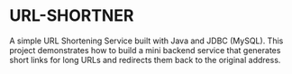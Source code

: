 # URL-SHORTNER
A simple URL Shortening Service built with Java and JDBC (MySQL). This project demonstrates how to build a mini backend service that generates short links for long URLs and redirects them back to the original address.
